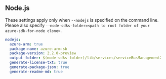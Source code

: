 ## Node.js

These settings apply only when `--nodejs` is specified on the command line.
Please also specify `--node-sdks-folder=<path to root folder of your azure-sdk-for-node clone>`.

``` yaml $(nodejs)
nodejs:
  azure-arm: true
  package-name: azure-arm-sb
  package-version: 2.2.0-preview
  output-folder: $(node-sdks-folder)/lib/services/serviceBusManagement2
  generate-license-txt: true
  generate-package-json: true
  generate-readme-md: true
```
